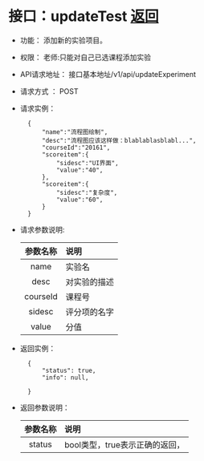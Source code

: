 # 接口：updateTest  [返回](../README.md)

- 功能：
    添加新的实验项目。

- 权限：
    老师:只能对自己已选课程添加实验

- API请求地址：
    接口基本地址/v1/api/updateExperiment

- 请求方式 ：
    POST

- 请求实例：

        {
            "name":"流程图绘制",
            "desc":"流程图应该这样做：blablablasblabl...",
            "courseId":"20161",
            "scoreitem":{
                "sidesc":"UI界面",
                "value":"40",
            },
            "scoreitem":{
                "sidesc":"复杂度",
                "value":"60",
            }
        }

- 请求参数说明:

  |参数名称|说明|
  |:---------:|:--------------------------------------------------------|
  |name|实验名|
  |desc|对实验的描述|
  |courseId|课程号|
  |sidesc|评分项的名字|
  |value|分值|

- 返回实例：

        {
            "status": true,
            "info": null,

        }

- 返回参数说明：

  |参数名称|说明|
  |:---------:|:--------------------------------------------------------|
  |status|bool类型，true表示正确的返回，|
